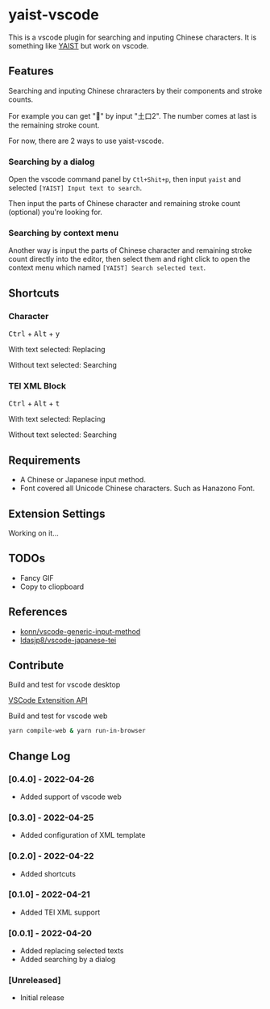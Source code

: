 # yaist-vscode

This is a vscode plugin for searching and inputing Chinese characters. It is something like [YAIST](https://hi-ids.netlify.app/) but work on vscode.

## Features

Searching and inputing Chinese chraracters by their components and stroke counts.

For example you can get "𪠶" by input "土口2". The number comes at last is the remaining stroke count.

For now, there are 2 ways to use yaist-vscode.

### Searching by a dialog

Open the vscode command panel by `Ctl+Shit+p`, then input `yaist` and selected `[YAIST] Input text to search`.

Then input the parts of Chinese character and remaining stroke count (optional) you're looking for.

### Searching by context menu

Another way is input the parts of Chinese character and remaining stroke count directly into the editor, then select them and right click to open the context menu which named `[YAIST] Search selected text`.

## Shortcuts

### Character

<kbd>Ctrl</kbd> + <kbd>Alt</kbd> + <kbd>y</kbd>

With text selected: Replacing

Without text selected: Searching

### TEI XML Block

<kbd>Ctrl</kbd> + <kbd>Alt</kbd> + <kbd>t</kbd>

With text selected: Replacing

Without text selected: Searching

## Requirements

- A Chinese or Japanese input method.
- Font covered all Unicode Chinese characters. Such as Hanazono Font.

## Extension Settings

Working on it...

## TODOs

- Fancy GIF
- Copy to cliopboard

## References

- [konn/vscode-generic-input-method](https://github.com/konn/vscode-generic-input-method)
- [ldasjp8/vscode-japanese-tei](https://github.com/ldasjp8/vscode-japanese-tei)

## Contribute

Build and test for vscode desktop

[VSCode Extensition API](https://code.visualstudio.com/api/get-started/your-first-extension)

Build and test for vscode web

```bash
yarn compile-web & yarn run-in-browser
```

## Change Log

### [0.4.0] - 2022-04-26

- Added support of vscode web

### [0.3.0] - 2022-04-25

- Added configuration of XML template

### [0.2.0] - 2022-04-22

- Added shortcuts

### [0.1.0] - 2022-04-21

- Added TEI XML support

### [0.0.1] - 2022-04-20

- Added replacing selected texts
- Added searching by a dialog

### [Unreleased]

- Initial release
